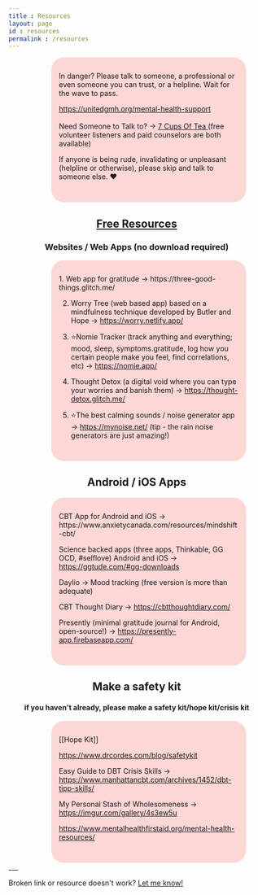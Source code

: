 ```yaml
---
title : Resources
layout: page
id : resources
permalink : /resources
---
```


<style> 
h1,h2,h3,h4,h5{ text-align:center; }
.box {
padding: 2em 1em; background: #fcd7d6; border-radius: 25px;max-width: 70%;padding-right: 15px; padding-left: 15px; margin-left: 16.666667%;
}
</style>

<div class ="box"> In danger? Please talk to someone, a professional or even someone you can trust, or a helpline. Wait for the wave to pass. <br>

<a> https://unitedgmh.org/mental-health-support </a> <br> <br>
Need Someone to Talk to? -> <a href ="https://www.7cups.com"> 7 Cups Of Tea </a> (free volunteer listeners and paid counselors are both available) 

If anyone is being rude, invalidating or unpleasant (helpline or otherwise), please skip and talk to someone else. ♥
</p> 
</div>


## <u>**Free Resources**</u>

### Websites / Web Apps (no download required)

<div class ="box"> 
1. Web app for gratitude -><a> https://three-good-things.glitch.me/</a>

2. Worry Tree (web based app) based on a mindfulness technique developed by Butler and Hope -> <a> https://worry.netlify.app/</a>

3. ⭐Nomie Tracker (track anything and everything; mood, sleep, symptoms.gratitude, log how you certain people make you feel, find correlations, etc) -> <a>https://nomie.app/</a>

4. Thought Detox (a digital void where you can type your worries and banish them) -> <a>https://thought-detox.glitch.me/</a>

5. ⭐The best calming sounds / noise generator app -> <a>https://mynoise.net/ </a> (tip - the rain noise generators are just amazing!) 


</div>

## Android / iOS Apps
<div class ="box">
CBT App for Android and iOS -> <a> https://www.anxietycanada.com/resources/mindshift-cbt/ </a>

Science backed apps (three apps, Thinkable, GG OCD, #selflove) Android and iOS -> <a>https://ggtude.com/#gg-downloads</a>

Daylio -> Mood tracking (free version is more than adequate) 

CBT Thought Diary -><a> https://cbtthoughtdiary.com/</a>

Presently (minimal gratitude journal for Android, open-source!) -><a> https://presently-app.firebaseapp.com/</a>
</div>



## Make a safety kit

####  if you haven't already, please make a safety kit/hope kit/crisis kit
<div class ="box">
[[Hope Kit]]

<a> https://www.drcordes.com/blog/safetykit</a>

Easy Guide to DBT Crisis Skills -> <a> https://www.manhattancbt.com/archives/1452/dbt-tipp-skills/</a>

My Personal Stash of Wholesomeness -><a> https://imgur.com/gallery/4s3ew5u</a>

<a>https://www.mentalhealthfirstaid.org/mental-health-resources/</a>

</div>
___


Broken link or resource doesn't work? <a href ="https://x6lvi3x3kp9.typeform.com/to/s8MoB0oU"> Let me know! </a>
